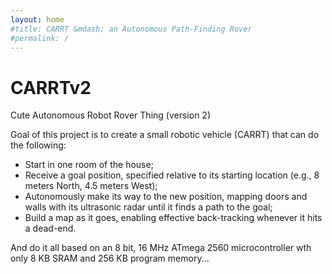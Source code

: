 ```yaml
---
layout: home
#title: CARRT &mdash; an Autonomous Path-Finding Rover
#permalink: /
---
```


# CARRTv2
Cute Autonomous Robot Rover Thing (version 2)

Goal of this project is to create a small robotic vehicle (CARRT) that can do the following:

- Start in one room of the house;
- Receive a goal position, specified relative to its starting location (e.g., 8 meters North, 4.5 meters West);
- Autonomously make its way to the new position, mapping doors and walls with its ultrasonic radar until it finds a path to the goal;
- Build a map as it goes, enabling effective back-tracking whenever it hits a dead-end.

And do it all based on an 8 bit, 16 MHz ATmega 2560 microcontroller wth only 8 KB SRAM and 256 KB program memory...

